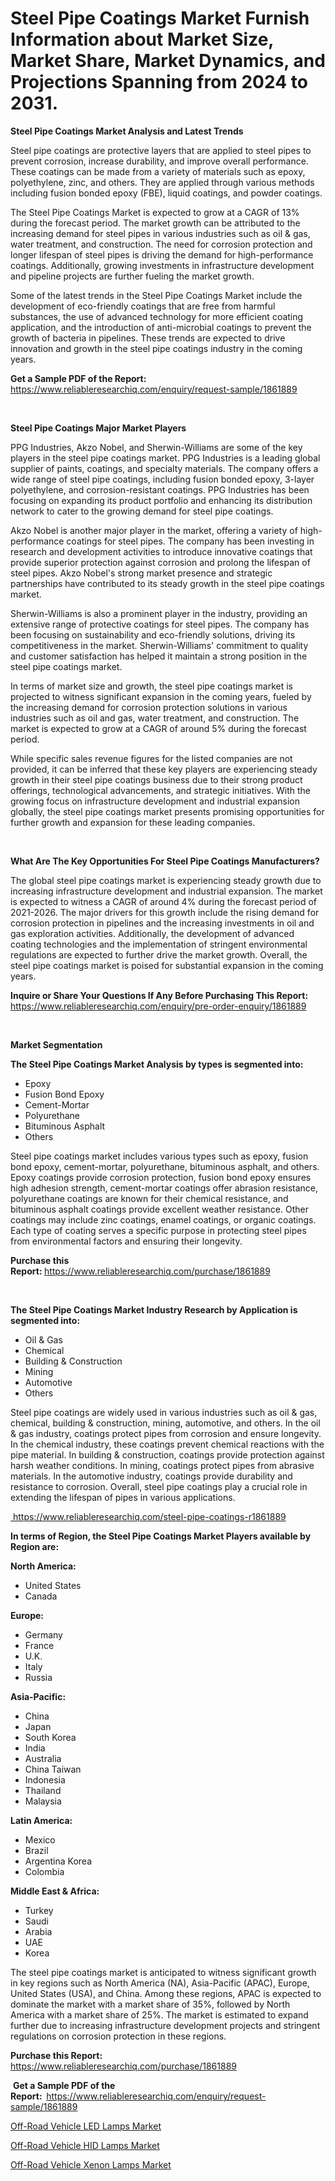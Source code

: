 <p><h1>Steel Pipe Coatings Market Furnish Information about Market Size, Market Share, Market Dynamics, and Projections Spanning from 2024 to 2031.</h1></p><p><strong>Steel Pipe Coatings Market Analysis and Latest Trends</strong></p>
<p><p>Steel pipe coatings are protective layers that are applied to steel pipes to prevent corrosion, increase durability, and improve overall performance. These coatings can be made from a variety of materials such as epoxy, polyethylene, zinc, and others. They are applied through various methods including fusion bonded epoxy (FBE), liquid coatings, and powder coatings.</p><p>The Steel Pipe Coatings Market is expected to grow at a CAGR of 13% during the forecast period. The market growth can be attributed to the increasing demand for steel pipes in various industries such as oil & gas, water treatment, and construction. The need for corrosion protection and longer lifespan of steel pipes is driving the demand for high-performance coatings. Additionally, growing investments in infrastructure development and pipeline projects are further fueling the market growth.</p><p>Some of the latest trends in the Steel Pipe Coatings Market include the development of eco-friendly coatings that are free from harmful substances, the use of advanced technology for more efficient coating application, and the introduction of anti-microbial coatings to prevent the growth of bacteria in pipelines. These trends are expected to drive innovation and growth in the steel pipe coatings industry in the coming years.</p></p>
<p><strong>Get a Sample PDF of the Report:&nbsp;</strong> <a href="https://www.reliableresearchiq.com/enquiry/request-sample/1861889">https://www.reliableresearchiq.com/enquiry/request-sample/1861889</a></p>
<p>&nbsp;</p>
<p><strong>Steel Pipe Coatings Major Market Players</strong></p>
<p><p>PPG Industries, Akzo Nobel, and Sherwin-Williams are some of the key players in the steel pipe coatings market. PPG Industries is a leading global supplier of paints, coatings, and specialty materials. The company offers a wide range of steel pipe coatings, including fusion bonded epoxy, 3-layer polyethylene, and corrosion-resistant coatings. PPG Industries has been focusing on expanding its product portfolio and enhancing its distribution network to cater to the growing demand for steel pipe coatings.</p><p>Akzo Nobel is another major player in the market, offering a variety of high-performance coatings for steel pipes. The company has been investing in research and development activities to introduce innovative coatings that provide superior protection against corrosion and prolong the lifespan of steel pipes. Akzo Nobel's strong market presence and strategic partnerships have contributed to its steady growth in the steel pipe coatings market.</p><p>Sherwin-Williams is also a prominent player in the industry, providing an extensive range of protective coatings for steel pipes. The company has been focusing on sustainability and eco-friendly solutions, driving its competitiveness in the market. Sherwin-Williams' commitment to quality and customer satisfaction has helped it maintain a strong position in the steel pipe coatings market.</p><p>In terms of market size and growth, the steel pipe coatings market is projected to witness significant expansion in the coming years, fueled by the increasing demand for corrosion protection solutions in various industries such as oil and gas, water treatment, and construction. The market is expected to grow at a CAGR of around 5% during the forecast period.</p><p>While specific sales revenue figures for the listed companies are not provided, it can be inferred that these key players are experiencing steady growth in their steel pipe coatings business due to their strong product offerings, technological advancements, and strategic initiatives. With the growing focus on infrastructure development and industrial expansion globally, the steel pipe coatings market presents promising opportunities for further growth and expansion for these leading companies.</p></p>
<p>&nbsp;</p>
<p><strong>What Are The Key Opportunities For Steel Pipe Coatings Manufacturers?</strong></p>
<p><p>The global steel pipe coatings market is experiencing steady growth due to increasing infrastructure development and industrial expansion. The market is expected to witness a CAGR of around 4% during the forecast period of 2021-2026. The major drivers for this growth include the rising demand for corrosion protection in pipelines and the increasing investments in oil and gas exploration activities. Additionally, the development of advanced coating technologies and the implementation of stringent environmental regulations are expected to further drive the market growth. Overall, the steel pipe coatings market is poised for substantial expansion in the coming years.</p></p>
<p><strong>Inquire or Share Your Questions If Any Before Purchasing This Report:</strong> <a href="https://www.reliableresearchiq.com/enquiry/pre-order-enquiry/1861889">https://www.reliableresearchiq.com/enquiry/pre-order-enquiry/1861889</a></p>
<p>&nbsp;</p>
<p><strong>Market Segmentation</strong></p>
<p><strong>The Steel Pipe Coatings Market Analysis by types is segmented into:</strong></p>
<p><ul><li>Epoxy</li><li>Fusion Bond Epoxy</li><li>Cement-Mortar</li><li>Polyurethane</li><li>Bituminous Asphalt</li><li>Others</li></ul></p>
<p><p>Steel pipe coatings market includes various types such as epoxy, fusion bond epoxy, cement-mortar, polyurethane, bituminous asphalt, and others. Epoxy coatings provide corrosion protection, fusion bond epoxy ensures high adhesion strength, cement-mortar coatings offer abrasion resistance, polyurethane coatings are known for their chemical resistance, and bituminous asphalt coatings provide excellent weather resistance. Other coatings may include zinc coatings, enamel coatings, or organic coatings. Each type of coating serves a specific purpose in protecting steel pipes from environmental factors and ensuring their longevity.</p></p>
<p><strong>Purchase this Report:&nbsp;</strong><a href="https://www.reliableresearchiq.com/purchase/1861889">https://www.reliableresearchiq.com/purchase/1861889</a></p>
<p>&nbsp;</p>
<p><strong>The Steel Pipe Coatings Market Industry Research by Application is segmented into:</strong></p>
<p><ul><li>Oil & Gas</li><li>Chemical</li><li>Building & Construction</li><li>Mining</li><li>Automotive</li><li>Others</li></ul></p>
<p><p>Steel pipe coatings are widely used in various industries such as oil & gas, chemical, building & construction, mining, automotive, and others. In the oil & gas industry, coatings protect pipes from corrosion and ensure longevity. In the chemical industry, these coatings prevent chemical reactions with the pipe material. In building & construction, coatings provide protection against harsh weather conditions. In mining, coatings protect pipes from abrasive materials. In the automotive industry, coatings provide durability and resistance to corrosion. Overall, steel pipe coatings play a crucial role in extending the lifespan of pipes in various applications.</p></p>
<p><a href="https://www.reliableresearchiq.com/steel-pipe-coatings-r1861889">&nbsp;https://www.reliableresearchiq.com/steel-pipe-coatings-r1861889</a></p>
<p><strong>In terms of Region, the Steel Pipe Coatings Market Players available by Region are:</strong></p>
<p>
    <p> <strong> North America: </strong>
        <ul>
            <li>United States</li>
            <li>Canada</li>
        </ul>
        </p> 
    <p> <strong> Europe: </strong>
        <ul>
            <li>Germany</li>
            <li>France</li>
            <li>U.K.</li>
            <li>Italy</li>
            <li>Russia</li>
        </ul>
        </p> 
    <p> <strong> Asia-Pacific: </strong>
        <ul>
            <li>China</li>
            <li>Japan</li>
            <li>South Korea</li>
            <li>India</li>
            <li>Australia</li>
            <li>China Taiwan</li>
            <li>Indonesia</li>
            <li>Thailand</li>
            <li>Malaysia</li>
        </ul>
        </p> 
    <p> <strong> Latin America: </strong>
        <ul>
            <li>Mexico</li>
            <li>Brazil</li>
            <li>Argentina Korea</li>
            <li>Colombia</li>
        </ul>
        </p> 
    <p> <strong> Middle East & Africa: </strong>
        <ul>
            <li>Turkey</li>
            <li>Saudi</li>
            <li>Arabia</li>
            <li>UAE</li>
            <li>Korea</li>
        </ul>
    </p>
    </p>
<p><p>The steel pipe coatings market is anticipated to witness significant growth in key regions such as North America (NA), Asia-Pacific (APAC), Europe, United States (USA), and China. Among these regions, APAC is expected to dominate the market with a market share of 35%, followed by North America with a market share of 25%. The market is estimated to expand further due to increasing infrastructure development projects and stringent regulations on corrosion protection in these regions.</p></p>
<p><strong>Purchase this Report: </strong><a href="https://www.reliableresearchiq.com/purchase/1861889">https://www.reliableresearchiq.com/purchase/1861889</a></p>
<p>&nbsp;<strong>Get a Sample PDF of the Report:&nbsp;&nbsp;</strong><a href="https://www.reliableresearchiq.com/enquiry/request-sample/1861889">https://www.reliableresearchiq.com/enquiry/request-sample/1861889</a></p>
<p><strong></strong></p>
<p><p><a href="https://github.com/HettieStehr/Market-Research-Report-List-1/blob/main/off-road-vehicle-led-lamps-market.md">Off-Road Vehicle LED Lamps Market</a></p><p><a href="https://github.com/lavernaCole75/Market-Research-Report-List-1/blob/main/off-road-vehicle-hid-lamps-market.md">Off-Road Vehicle HID Lamps Market</a></p><p><a href="https://github.com/alanPerkins1921/Market-Research-Report-List-1/blob/main/off-road-vehicle-xenon-lamps-market.md">Off-Road Vehicle Xenon Lamps Market</a></p></p>